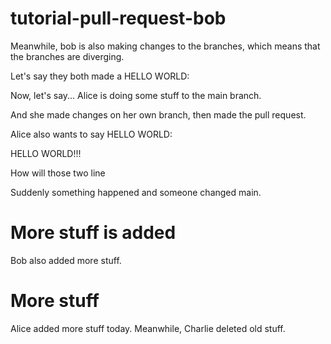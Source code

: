# tutorial-pull-request-bob

Meanwhile, bob is also making changes to the branches, which means that the branches are diverging.

Let's say they both made a HELLO WORLD:

Now, let's say... Alice is doing some stuff to the main branch.

And she made changes on her own branch, then made the pull request.

Alice also wants to say HELLO WORLD:

HELLO WORLD!!!

How will those two line 

Suddenly something happened and someone changed main.

# More stuff is added

Bob also added more stuff.

# More stuff

Alice added more stuff today.
Meanwhile, Charlie deleted old stuff.
